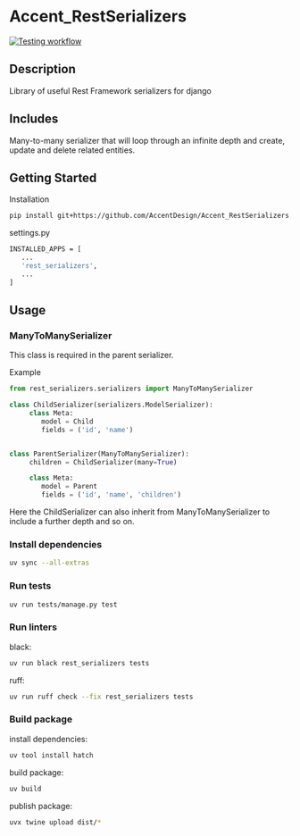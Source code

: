 # Accent_RestSerializers

[![Testing workflow](https://github.com/AccentDesign/Accent_RestSerializers/actions/workflows/test.yml/badge.svg)](https://github.com/AccentDesign/Accent_RestSerializers/actions/workflows/test.yml)

## Description

Library of useful Rest Framework serializers for django

## Includes

Many-to-many serializer that will loop through an infinite depth and create, update and delete related entities.


## Getting Started

Installation

```bash
pip install git+https://github.com/AccentDesign/Accent_RestSerializers.git@master#egg=rest_serializers
```

settings.py

```bash
INSTALLED_APPS = [
   ...
   'rest_serializers',
   ...
]
```

## Usage

### ManyToManySerializer

This class is required in the parent serializer.

Example

```python
from rest_serializers.serializers import ManyToManySerializer

class ChildSerializer(serializers.ModelSerializer):
     class Meta:
        model = Child
        fields = ('id', 'name')


class ParentSerializer(ManyToManySerializer):
     children = ChildSerializer(many=True)

     class Meta:
        model = Parent
        fields = ('id', 'name', 'children')
```

Here the ChildSerializer can also inherit from ManyToManySerializer to include a further depth and so on.

### Install dependencies

```bash
uv sync --all-extras
```

### Run tests

```bash
uv run tests/manage.py test
```

### Run linters

black:
```bash
uv run black rest_serializers tests
```

ruff:
```bash
uv run ruff check --fix rest_serializers tests
```

### Build package

install dependencies:
```bash
uv tool install hatch
```

build package:
```bash
uv build
```

publish package:
```bash
uvx twine upload dist/*
```